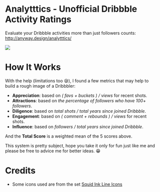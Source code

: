 # Analytttics - Unofficial Dribbble Activity Ratings
Evaluate your Dribbble activities more than just followers counts: http://anyway.design/analytttics/

![](https://raw.githubusercontent.com/JJYing/Analytttics/master/assets/preview.png)

# How It Works
With the help (limitations too 😪), I found a few metrics that may help to build a rough image of a Dribbbler:

* **Appreciation**: based on *( favs + buckets ) / views* for recent shots.
* **Attractions**: based on *the percentage of followers who have 100+ followers*.
* **Diligence**: based on *total shots / total years since joined Dribbble*.
* **Engagement**: based on *( comment + rebounds ) / views* for recent shots.
* **Influence**: based on *followers / total years since joined Dribbble*.

And the **Total Score** is a weighted mean of the 5 scores above.

This system is pretty subject, hope you take it only for fun just like me and please be free to advice me for better ideas. 😁

# Credits
- Some icons used are from the set [Squid Ink Line Icons](http://thesquid.ink/line-icons/)